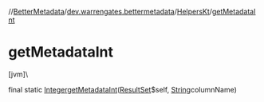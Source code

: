 //[BetterMetadata](../../../index.md)/[dev.warrengates.bettermetadata](../index.md)/[HelpersKt](index.md)/[getMetadataInt](get-metadata-int.md)

# getMetadataInt

[jvm]\

final static [Integer](https://docs.oracle.com/javase/8/docs/api/java/lang/Integer.html)[getMetadataInt](get-metadata-int.md)([ResultSet](https://docs.oracle.com/javase/8/docs/api/java/sql/ResultSet.html)$self, [String](https://docs.oracle.com/javase/8/docs/api/java/lang/String.html)columnName)
